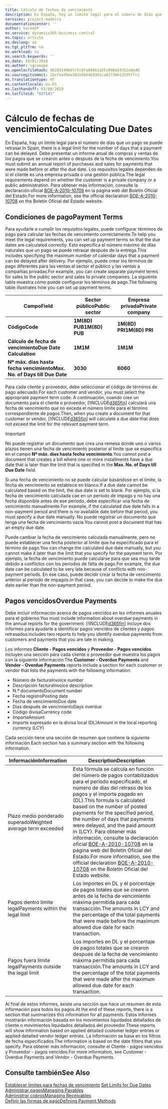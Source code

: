 ```yaml
---
title: Cálculo de fechas de vencimiento
description: En España, hay un límite legal para el número de días que un pago se puede retrasar. Debe presentar un informe anual de compras y ventas de los pagos que se crearon antes o después de la fecha de vencimiento.
services: project-madeira
documentationcenter: ''
author: SorenGP
ms.service: dynamics365-business-central
ms.topic: article
ms.devlang: na
ms.tgt_pltfrm: na
ms.workload: na
ms.search.keywords: ''
ms.date: 10/01/2018
ms.author: sgroespe
ms.openlocfilehash: d62d9149bd7c5c0fa84862a55c09bb54352e9a40
ms.sourcegitcommit: 1bcfaa99ea302e6b84b8361ca02730b135557fc1
ms.translationtype: HT
ms.contentlocale: es-ES
ms.lasthandoff: 03/08/2019
ms.locfileid: "827141"
---
```

# <a name="calculating-due-dates"></a><span data-ttu-id="b15cb-104">Cálculo de fechas de vencimiento</span><span class="sxs-lookup"><span data-stu-id="b15cb-104">Calculating Due Dates</span></span>
<span data-ttu-id="b15cb-105">En España, hay un límite legal para el número de días que un pago se puede retrasar.</span><span class="sxs-lookup"><span data-stu-id="b15cb-105">In Spain, there is a legal limit for the number of days that a payment can be delayed.</span></span> <span data-ttu-id="b15cb-106">Debe presentar un informe anual de compras y ventas de los pagos que se crearon antes o después de la fecha de vencimiento.</span><span class="sxs-lookup"><span data-stu-id="b15cb-106">You must submit an annual report of purchases and sales for payments that were made before or after the due date.</span></span> <span data-ttu-id="b15cb-107">Los requisitos legales dependen de si el cliente es una empresa privada o una gestión pública.</span><span class="sxs-lookup"><span data-stu-id="b15cb-107">The legal requirements depend on whether the customer is a private company or a public administration.</span></span> <span data-ttu-id="b15cb-108">Para obtener más información, consulte la declaración oficial [BOE-A-2010-10708](https://go.microsoft.com/fwlink/?LinkId=224630) en la página web del Boletín Oficial del Estado.</span><span class="sxs-lookup"><span data-stu-id="b15cb-108">For more information, see the official declaration [BOE-A-2010-10708](https://go.microsoft.com/fwlink/?LinkId=224630) on the Boletín Oficial del Estado website.</span></span>  

## <a name="payment-terms"></a><span data-ttu-id="b15cb-109">Condiciones de pago</span><span class="sxs-lookup"><span data-stu-id="b15cb-109">Payment Terms</span></span>  
<span data-ttu-id="b15cb-110">Para ayudarle a cumplir los requisitos legales, puede configurar términos de pago para calcular las fechas de vencimiento correctamente.</span><span class="sxs-lookup"><span data-stu-id="b15cb-110">To help you meet the legal requirements, you can set up payment terms so that the due dates are calculated correctly.</span></span> <span data-ttu-id="b15cb-111">Esto especifica el número máximo de días naturales que un pago se puede retrasar después de la entrega.</span><span class="sxs-lookup"><span data-stu-id="b15cb-111">This includes specifying the maximum number of calendar days that a payment can be delayed after delivery.</span></span> <span data-ttu-id="b15cb-112">Por ejemplo, puede crear los términos de pago diferentes para las ventas al sector el público y las ventas a compañías privadas.</span><span class="sxs-lookup"><span data-stu-id="b15cb-112">For example, you can create separate payment terms for sales to the public sector and sales to private companies.</span></span> <span data-ttu-id="b15cb-113">La siguiente tabla muestra cómo puede configurar los términos de pago.</span><span class="sxs-lookup"><span data-stu-id="b15cb-113">The following table illustrates how you can set up payment terms.</span></span>  

|<span data-ttu-id="b15cb-114">Campo</span><span class="sxs-lookup"><span data-stu-id="b15cb-114">Field</span></span>|<span data-ttu-id="b15cb-115">Sector público</span><span class="sxs-lookup"><span data-stu-id="b15cb-115">Public sector</span></span>|<span data-ttu-id="b15cb-116">Empresa privada</span><span class="sxs-lookup"><span data-stu-id="b15cb-116">Private company</span></span>|  
|---------------------------------|-------------------|---------------------|  
|<span data-ttu-id="b15cb-117">**Código**</span><span class="sxs-lookup"><span data-stu-id="b15cb-117">**Code**</span></span>|<span data-ttu-id="b15cb-118">**1M(8D) PUB**</span><span class="sxs-lookup"><span data-stu-id="b15cb-118">**1M(8D) PUB**</span></span>|<span data-ttu-id="b15cb-119">**1M(8D) PRI**</span><span class="sxs-lookup"><span data-stu-id="b15cb-119">**1M(8D) PRI**</span></span>|  
|<span data-ttu-id="b15cb-120">**Cálculo de fecha de vencimiento**</span><span class="sxs-lookup"><span data-stu-id="b15cb-120">**Due Date Calculation**</span></span>|<span data-ttu-id="b15cb-121">**1M**</span><span class="sxs-lookup"><span data-stu-id="b15cb-121">**1M**</span></span>|<span data-ttu-id="b15cb-122">**1M**</span><span class="sxs-lookup"><span data-stu-id="b15cb-122">**1M**</span></span>|  
|<span data-ttu-id="b15cb-123">**Nº máx. días hasta fecha vencimiento**</span><span class="sxs-lookup"><span data-stu-id="b15cb-123">**Max. No. of Days till Due Date**</span></span>|<span data-ttu-id="b15cb-124">**30**</span><span class="sxs-lookup"><span data-stu-id="b15cb-124">**30**</span></span>|<span data-ttu-id="b15cb-125">**60**</span><span class="sxs-lookup"><span data-stu-id="b15cb-125">**60**</span></span>|  

 <span data-ttu-id="b15cb-126">Para cada cliente y proveedor, debe seleccionar el código de términos de pago adecuado.</span><span class="sxs-lookup"><span data-stu-id="b15cb-126">For each customer and vendor, you must select the appropriate payment term code.</span></span> <span data-ttu-id="b15cb-127">A continuación, cuando cree un documento para el cliente o proveedor, [!INCLUDE[d365fin](../../includes/d365fin_md.md)] calculará una fecha de vencimiento que no exceda el número límite para el término correspondiente de pagos.</span><span class="sxs-lookup"><span data-stu-id="b15cb-127">Then, when you create a document for that customer or vendor, [!INCLUDE[d365fin](../../includes/d365fin_md.md)] will calculate a due date that does not exceed the limit for the relevant payment term.</span></span>  

> [!IMPORTANT]  
>  <span data-ttu-id="b15cb-128">No puede registrar un documento que crea una remesa donde uno o varios plazos tienen una fecha de vencimiento posterior al límite que se especifica en el campo **Nº máx. días hasta fecha vencimiento**.</span><span class="sxs-lookup"><span data-stu-id="b15cb-128">You cannot post a document that creates a bill where one or more installments have a due date that is later than the limit that is specified in the **Max. No. of Days till Due Date** field.</span></span>  

 <span data-ttu-id="b15cb-129">Si una fecha de vencimiento no se puede calcular basándose en el límite, la fecha de vencimiento se establece en blanco.</span><span class="sxs-lookup"><span data-stu-id="b15cb-129">If a due date cannot be calculated based on the limit, the due date is set to blank.</span></span> <span data-ttu-id="b15cb-130">Por ejemplo, si la fecha de vencimiento calculada cae en un período de impago y no hay una fecha disponible antes de ese período, debe especificar una fecha de vencimiento manualmente.</span><span class="sxs-lookup"><span data-stu-id="b15cb-130">For example, if the calculated due date falls in a non-payment period and there is no available date before that period, you must specify a due date manually.</span></span> <span data-ttu-id="b15cb-131">No puede registrar un documento que tenga una fecha de vencimiento vacía.</span><span class="sxs-lookup"><span data-stu-id="b15cb-131">You cannot post a document that has an empty due date.</span></span>  

 <span data-ttu-id="b15cb-132">Puede cambiar la fecha de vencimiento calculada manualmente, pero no puede establecer una fecha posterior al límite que ha especificado para el término de pago.</span><span class="sxs-lookup"><span data-stu-id="b15cb-132">You can change the calculated due date manually, but you cannot make it later than the limit that you specify for the payment term.</span></span> <span data-ttu-id="b15cb-133">Por ejemplo, la fecha de vencimiento puede calcularse para que sea muy tarde debido a conflictos con los períodos de falta de pago.</span><span class="sxs-lookup"><span data-stu-id="b15cb-133">For example, the due date can be calculated to be very late because of conflicts with non-payment periods.</span></span> <span data-ttu-id="b15cb-134">En ese caso, puede decidir crear la fecha de vencimiento anterior al periodo de impagos.</span><span class="sxs-lookup"><span data-stu-id="b15cb-134">In that case, you can decide to make the due date earlier than the non-payment period.</span></span>  

## <a name="overdue-payments"></a><span data-ttu-id="b15cb-135">Pagos vencidos</span><span class="sxs-lookup"><span data-stu-id="b15cb-135">Overdue Payments</span></span>  
 <span data-ttu-id="b15cb-136">Debe incluir información acerca de pagos vencidos en los informes anuales para el gobierno.</span><span class="sxs-lookup"><span data-stu-id="b15cb-136">You must include information about overdue payments in the annual reports for the government.</span></span> [!INCLUDE[d365fin](../../includes/d365fin_md.md)] <span data-ttu-id="b15cb-137">incluye dos informes para ayudarle a identificar pagos vencidos de clientes y pagos retrasados.</span><span class="sxs-lookup"><span data-stu-id="b15cb-137">includes two reports to help you identify overdue payments from customers and payments that you are late in making.</span></span>  

 <span data-ttu-id="b15cb-138">Los informes **Cliente - Pagos vencidos** y **Proveedor - Pagos vencidos** incluyen una sección para cada cliente o proveedor que muestra los pagos con la siguiente información:</span><span class="sxs-lookup"><span data-stu-id="b15cb-138">The **Customer - Overdue Payments** and **Vendor - Overdue Payments** reports include a section for each customer or vendor that lists the payments with the following information:</span></span>  

- <span data-ttu-id="b15cb-139">Número de factura</span><span class="sxs-lookup"><span data-stu-id="b15cb-139">Invoice number</span></span>  
- <span data-ttu-id="b15cb-140">Descripción factura</span><span class="sxs-lookup"><span data-stu-id="b15cb-140">Invoice description</span></span>  
- <span data-ttu-id="b15cb-141">N.º documento</span><span class="sxs-lookup"><span data-stu-id="b15cb-141">Document number</span></span>  
- <span data-ttu-id="b15cb-142">Fecha registro</span><span class="sxs-lookup"><span data-stu-id="b15cb-142">Posting date</span></span>  
- <span data-ttu-id="b15cb-143">Fecha de vencimiento</span><span class="sxs-lookup"><span data-stu-id="b15cb-143">Due date</span></span>  
- <span data-ttu-id="b15cb-144">Días después de vencimiento</span><span class="sxs-lookup"><span data-stu-id="b15cb-144">Days overdue</span></span>  
- <span data-ttu-id="b15cb-145">Código divisa</span><span class="sxs-lookup"><span data-stu-id="b15cb-145">Currency code</span></span>  
- <span data-ttu-id="b15cb-146">Importe</span><span class="sxs-lookup"><span data-stu-id="b15cb-146">Amount</span></span>  
- <span data-ttu-id="b15cb-147">Importe expresado en la divisa local (DL)</span><span class="sxs-lookup"><span data-stu-id="b15cb-147">Amount in the local reporting currency (LCY)</span></span>  

<span data-ttu-id="b15cb-148">Cada sección tiene una sección de resumen que contiene la siguiente información.</span><span class="sxs-lookup"><span data-stu-id="b15cb-148">Each section has a summary section with the following information.</span></span>  

|<span data-ttu-id="b15cb-149">Información</span><span class="sxs-lookup"><span data-stu-id="b15cb-149">Information</span></span>|<span data-ttu-id="b15cb-150">Description</span><span class="sxs-lookup"><span data-stu-id="b15cb-150">Description</span></span>|  
|-----------------|---------------------------------------|  
|<span data-ttu-id="b15cb-151">Plazo medio ponderado superado</span><span class="sxs-lookup"><span data-stu-id="b15cb-151">Weighted average term exceeded</span></span>|<span data-ttu-id="b15cb-152">Esta fórmula se calcula en función del número de pagos contabilizados para el período especificado, el número de días del retraso de los pagos y el importe pagado en (DL).</span><span class="sxs-lookup"><span data-stu-id="b15cb-152">This formula is calculated based on the number of posted payments for the specified period, the number of days that payments were delayed, and the paid amount in (LCY).</span></span> <span data-ttu-id="b15cb-153">Para obtener más información, consulte la declaración oficial [BOE-A-2010-10708](https://go.microsoft.com/fwlink/?LinkId=224630) en la página web del Boletín Oficial del Estado.</span><span class="sxs-lookup"><span data-stu-id="b15cb-153">For more information, see the official declaration [BOE-A-2010-10708](https://go.microsoft.com/fwlink/?LinkId=224630) on the Boletín Oficial del Estado website.</span></span>|  
|<span data-ttu-id="b15cb-154">Pagos dentro límite legal</span><span class="sxs-lookup"><span data-stu-id="b15cb-154">Payments within the legal limit</span></span>|<span data-ttu-id="b15cb-155">Los importes en DL y el porcentaje de pagos totales que se crearon antes de la fecha de vencimiento máxima permitida para cada transacción.</span><span class="sxs-lookup"><span data-stu-id="b15cb-155">The amounts in LCY and the percentage of the total payments that were made before the maximum allowed due date for each transaction.</span></span>|  
|<span data-ttu-id="b15cb-156">Pagos fuera límite legal</span><span class="sxs-lookup"><span data-stu-id="b15cb-156">Payments outside the legal limit</span></span>|<span data-ttu-id="b15cb-157">Los importes en DL y el porcentaje de pagos totales que se crearon después de la fecha de vencimiento máxima permitida para cada transacción.</span><span class="sxs-lookup"><span data-stu-id="b15cb-157">The amounts in LCY and the percentage of the total payments that were made after the maximum allowed due date for each transaction.</span></span>|  

 <span data-ttu-id="b15cb-158">Al final de estos informes, existe una sección que hace un resumen de esta información para todos los pagos.</span><span class="sxs-lookup"><span data-stu-id="b15cb-158">At the end of these reports, there is a section that summarizes this information for all payments.</span></span> <span data-ttu-id="b15cb-159">Estos informes mostrarán información basada en los movimientos liquidados detallados de cliente o movimientos liquidados detallados del proveedor.</span><span class="sxs-lookup"><span data-stu-id="b15cb-159">These reports will show information based on applied detailed customer ledger entries or applied detailed vendor ledger entries.</span></span> <span data-ttu-id="b15cb-160">La información se basa en los filtros de fecha especificados.</span><span class="sxs-lookup"><span data-stu-id="b15cb-160">The information is based on the date filters that you specify.</span></span> <span data-ttu-id="b15cb-161">Para obtener más información, consulte el Cliente - pagos vencidos y Proveedor - pagos vencidos.</span><span class="sxs-lookup"><span data-stu-id="b15cb-161">For more information, see Customer - Overdue Payments and Vendor - Overdue Payments.</span></span>  

## <a name="see-also"></a><span data-ttu-id="b15cb-162">Consulte también</span><span class="sxs-lookup"><span data-stu-id="b15cb-162">See Also</span></span>  
 <span data-ttu-id="b15cb-163">[Establecer límites para fechas de vencimiento](how-to-set-limits-for-due-dates.md) </span><span class="sxs-lookup"><span data-stu-id="b15cb-163">[Set Limits for Due Dates](how-to-set-limits-for-due-dates.md) </span></span>  
[<span data-ttu-id="b15cb-164">Administrar pagos</span><span class="sxs-lookup"><span data-stu-id="b15cb-164">Managing Payables</span></span>](../../payables-manage-payables.md)  
[<span data-ttu-id="b15cb-165">Administrar cobros</span><span class="sxs-lookup"><span data-stu-id="b15cb-165">Managing Receivables</span></span>](../../receivables-manage-receivables.md)  
 [<span data-ttu-id="b15cb-166">Definir las formas de pago</span><span class="sxs-lookup"><span data-stu-id="b15cb-166">Defining Payment Methods</span></span>](../../finance-payment-methods.md)
